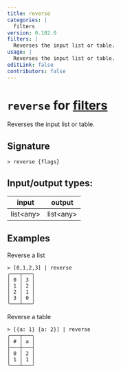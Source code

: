 ```yaml
---
title: reverse
categories: |
  filters
version: 0.102.0
filters: |
  Reverses the input list or table.
usage: |
  Reverses the input list or table.
editLink: false
contributors: false
---
```

<!-- This file is automatically generated. Please edit the command in https://github.com/nushell/nushell instead. -->

# `reverse` for [filters](/commands/categories/filters.md)

<div class='command-title'>Reverses the input list or table.</div>

## Signature

```> reverse {flags} ```


## Input/output types:

| input     | output    |
| --------- | --------- |
| list\<any\> | list\<any\> |

## Examples

Reverse a list
```nu
> [0,1,2,3] | reverse
╭───┬───╮
│ 0 │ 3 │
│ 1 │ 2 │
│ 2 │ 1 │
│ 3 │ 0 │
╰───┴───╯

```

Reverse a table
```nu
> [{a: 1} {a: 2}] | reverse
╭───┬───╮
│ # │ a │
├───┼───┤
│ 0 │ 2 │
│ 1 │ 1 │
╰───┴───╯

```
